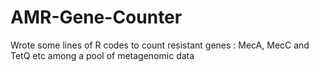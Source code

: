 # AMR-Gene-Counter
 Wrote some lines of R codes to count resistant genes : MecA, MecC and TetQ etc among a pool of metagenomic data
